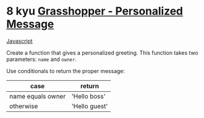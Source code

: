 # 8 kyu [Grasshopper - Personalized Message](https://www.codewars.com/kata/5772da22b89313a4d50012f7)

<!-- START LANGUAGE_LINKS -->

[Javascript](./javascript.js)

<!-- END LANGUAGE_LINKS -->

Create a function that gives a personalized greeting. This function takes two parameters: `name` and `owner`.

Use conditionals to return the proper message:

case | return
--- | ---
name equals owner | 'Hello boss'
otherwise         | 'Hello guest'


